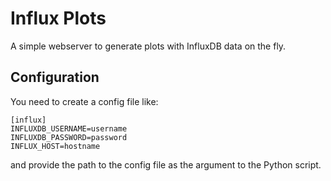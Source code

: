 Influx Plots
============

A simple webserver to generate plots with InfluxDB data on the fly.


Configuration
-------------

You need to create a config file like:

```
[influx]
INFLUXDB_USERNAME=username
INFLUXDB_PASSWORD=password
INFLUX_HOST=hostname
```

and provide the path to the config file as the argument to the Python script.
